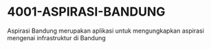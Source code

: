 # 4001-ASPIRASI-BANDUNG
Aspirasi Bandung merupakan aplikasi untuk mengungkapkan aspirasi mengenai infrastruktur di Bandung
